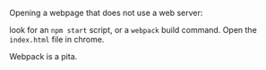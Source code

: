 Opening a webpage that does not use a web server:

look for an `npm start` script, or a `webpack` build command.
Open the `index.html` file in chrome.

Webpack is a pita.
